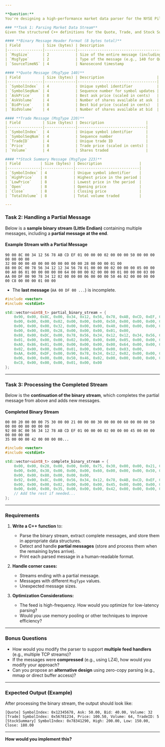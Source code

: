 ```yaml
---

**Question:**  
You're designing a high-performance market data parser for the NYSE Pillar feed, which consists of structured binary messages. The feed contains different message types such as Quotes (MsgType 140), Trades (MsgType 220), and Stock Summary messages (MsgType 223). Each message starts with a common header and follows a specific binary format.

### **Task 1: Parsing Market Data Stream**  
Given the structured C++ definitions for the Quote, Trade, and Stock Summary messages, implement a parser that reads a binary data stream and extracts valid messages.

#### **Binary Message Header Format (8 bytes total)**
| Field          | Size (bytes) | Description                                              |
|----------------|--------------|----------------------------------------------------------|
| `MsgSize`      | 2            | Size of the entire message (including header)            |
| `MsgType`      | 2            | Type of the message (e.g., 140 for Quote, 220 for Trade) |
| `SourceTimeNS` | 4            | Nanosecond timestamp                                     |

#### **Quote Message (MsgType 140)**
| Field          | Size (bytes) | Description                        |
|----------------|--------------|------------------------------------|
| `SymbolIndex`  | 4            | Unique symbol identifier           |
| `SymbolSeqNum` | 4            | Sequence number for symbol updates |
| `AskPrice`     | 8            | Best ask price (scaled in cents)   |
| `AskVolume`    | 4            | Number of shares available at ask  |
| `BidPrice`     | 8            | Best bid price (scaled in cents)   |
| `BidVolume`    | 4            | Number of shares available at bid  |

#### **Trade Message (MsgType 220)**
| Field          | Size (bytes) | Description                   |
|----------------|--------------|-------------------------------|
| `SymbolIndex`  | 4            | Unique symbol identifier      |
| `SymbolSeqNum` | 4            | Sequence number               |
| `TradeID`      | 4            | Unique trade ID               |
| `Price`        | 8            | Trade price (scaled in cents) |
| `Volume`       | 4            | Shares traded                 |

#### **Stock Summary Message (MsgType 223)**
| Field         | Size (bytes) | Description                 |
|---------------|--------------|-----------------------------|
| `SymbolIndex` | 4            | Unique symbol identifier    |
| `HighPrice`   | 8            | Highest price in the period |
| `LowPrice`    | 8            | Lowest price in the period  |
| `Open`        | 8            | Opening price               |
| `Close`       | 8            | Closing price               |
| `TotalVolume` | 8            | Total volume traded         |

---
```


### **Task 2: Handling a Partial Message**  
Below is a **sample binary stream (Little Endian)** containing multiple messages, including a **partial message at the end**.

#### **Example Stream with a Partial Message**
```
90 00 8C 00 34 12 56 78 AB CD EF 01 00 00 00 02 00 00 00 50 00 00 00 00 00 00 00
32 00 00 00 40 00 00 00 00 00 00 00 28 00 00 00 01 00
88 00 DC 00 78 56 34 12 12 34 56 78 01 00 00 00 02 00 00 00 05 00 00 00 A0 86 01 00 00 00 00 00 64 00 00 00 02 00 00 00 01 00 00 00 03 00
AA 00 DF 00 90 78 34 12 02 00 00 00 06 00 00 00 50 46 02 00 00 00 00 00 C8 00 00 00 01 00 00
```
- The **last message** (`AA 00 DF 00 ...`) is incomplete.

```c++
#include <vector>
#include <cstdint>

std::vector<uint8_t> partial_binary_stream = {
    0x90, 0x00, 0x8C, 0x00, 0x34, 0x12, 0x56, 0x78, 0xAB, 0xCD, 0xEF, 0x01, 
    0x00, 0x00, 0x00, 0x02, 0x00, 0x00, 0x00, 0x50, 0x00, 0x00, 0x00, 0x00,
    0x00, 0x00, 0x00, 0x32, 0x00, 0x00, 0x00, 0x40, 0x00, 0x00, 0x00, 0x00,
    0x00, 0x00, 0x00, 0x28, 0x00, 0x00, 0x00, 0x01, 0x00,
    0x88, 0x00, 0xDC, 0x00, 0x78, 0x56, 0x34, 0x12, 0x12, 0x34, 0x56, 0x78,
    0x01, 0x00, 0x00, 0x00, 0x02, 0x00, 0x00, 0x00, 0x05, 0x00, 0x00, 0x00,
    0xA0, 0x86, 0x01, 0x00, 0x00, 0x00, 0x00, 0x00, 0x64, 0x00, 0x00, 0x00,
    0x02, 0x00, 0x00, 0x00, 0x01, 0x00, 0x00, 0x00, 0x03, 0x00,
    0xAA, 0x00, 0xDF, 0x00, 0x90, 0x78, 0x34, 0x12, 0x02, 0x00, 0x00, 0x00,
    0x06, 0x00, 0x00, 0x00, 0x50, 0x46, 0x02, 0x00, 0x00, 0x00, 0x00, 0x00,
    0xC8, 0x00, 0x00, 0x00, 0x01, 0x00, 0x00
};
```


---

### **Task 3: Processing the Completed Stream**  
Below is the **continuation of the binary stream**, which completes the partial message from above and adds new messages.

#### **Completed Binary Stream**
```
00 00 20 00 00 00 75 30 00 00 21 00 00 00 30 00 00 00 60 00 00 00 50 00 00 00 80 00 00 00
92 00 8C 00 56 34 12 78 AB CD EF 01 00 00 00 02 00 00 00 45 00 00 00 00 00 00 00
35 00 00 00 42 00 00 00 00...
```
```c++
#include <vector>
#include <cstdint>

std::vector<uint8_t> complete_binary_stream = {
    0x00, 0x00, 0x20, 0x00, 0x00, 0x00, 0x75, 0x30, 0x00, 0x00, 0x21, 0x00,
    0x00, 0x00, 0x30, 0x00, 0x00, 0x00, 0x60, 0x00, 0x00, 0x00, 0x50, 0x00,
    0x00, 0x00, 0x80, 0x00, 0x00, 0x00,
    0x92, 0x00, 0x8C, 0x00, 0x56, 0x34, 0x12, 0x78, 0xAB, 0xCD, 0xEF, 0x01,
    0x00, 0x00, 0x00, 0x02, 0x00, 0x00, 0x00, 0x45, 0x00, 0x00, 0x00, 0x00,
    0x00, 0x00, 0x00, 0x35, 0x00, 0x00, 0x00, 0x42, 0x00, 0x00, 0x00, 0x00
    // Add the rest if needed...
};
```
---

### **Requirements**
1. **Write a C++ function** to:
   - Parse the binary stream, extract complete messages, and store them in appropriate data structures.
   - Detect and handle **partial messages** (store and process them when the remaining bytes arrive).
   - Print each parsed message in a human-readable format.
   
2. **Handle corner cases:**
   - Streams ending with a partial message.
   - Messages with different `MsgType` values.
   - Unexpected message sizes.

3. **Optimization Considerations:**
   - The feed is high-frequency. How would you optimize for low-latency parsing?
   - Would you use memory pooling or other techniques to improve efficiency?

---

### **Bonus Questions**
- How would you modify the parser to support **multiple feed handlers** (e.g., multiple TCP streams)?
- If the messages were **compressed** (e.g., using LZ4), how would you modify your approach?
- Can you propose an **alternative design** using zero-copy parsing (e.g., mmap or direct buffer access)?

---

### **Expected Output (Example)**
After processing the binary stream, the output should look like:
```
[Quote] SymbolIndex: 0x12345678, Ask: 50.00, Bid: 40.00, Volume: 32
[Trade] SymbolIndex: 0x56781234, Price: 100.50, Volume: 64, TradeID: 5
[StockSummary] SymbolIndex: 0x78341290, High: 200.00, Low: 150.00, Close: 180.00
```

---

**How would you implement this?** 
